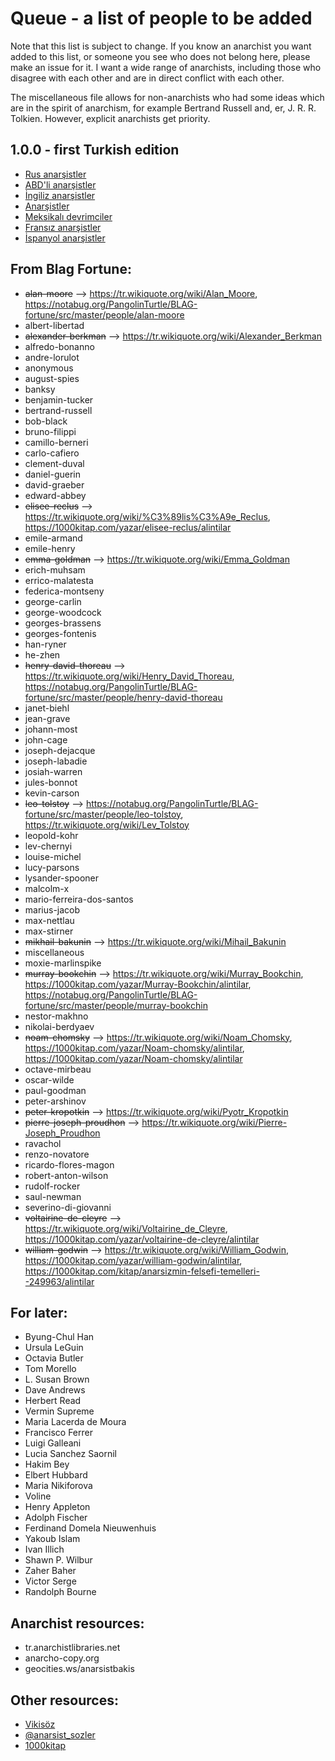 Queue - a list of people to be added
====================================
Note that this list is subject to change. If you know an anarchist you want added to this list, or someone you see who does not belong here, please make an issue for it. I want a wide range of anarchists, including those who disagree with each other and are in direct conflict with each other.

The miscellaneous file allows for non-anarchists who had some ideas which are in the spirit of anarchism, for example Bertrand Russell and, er, J. R. R. Tolkien. However, explicit anarchists get priority.

1.0.0 - first Turkish edition
-----
- [Rus anarşistler](https://tr.wikiquote.org/wiki/Kategori:Rus_anar%C5%9Fistler)
- [ABD'li anarşistler](https://tr.wikiquote.org/wiki/Kategori:ABD%27li_anar%C5%9Fistler)
- [İngiliz anarşistler](https://tr.wikiquote.org/wiki/Kategori:%C4%B0ngiliz_anar%C5%9Fistler)
- [Anarşistler](https://tr.wikiquote.org/wiki/Kategori:Anar%C5%9Fistler)
- [Meksikalı devrimciler](https://tr.wikiquote.org/wiki/Kategori:Meksikal%C4%B1_devrimciler)
- [Fransız anarşistler](https://tr.wikiquote.org/wiki/Kategori:Frans%C4%B1z_anar%C5%9Fistler)
- [İspanyol anarşistler](https://tr.wikiquote.org/wiki/Kategori:%C4%B0spanyol_anar%C5%9Fistler)

From Blag Fortune:
------------------
- ~~alan-moore~~ --> https://tr.wikiquote.org/wiki/Alan_Moore, https://notabug.org/PangolinTurtle/BLAG-fortune/src/master/people/alan-moore
- albert-libertad
- ~~alexander-berkman~~ --> https://tr.wikiquote.org/wiki/Alexander_Berkman
- alfredo-bonanno
- andre-lorulot
- anonymous
- august-spies
- banksy
- benjamin-tucker
- bertrand-russell
- bob-black
- bruno-filippi
- camillo-berneri
- carlo-cafiero
- clement-duval
- daniel-guerin
- david-graeber
- edward-abbey
- ~~elisee-reclus~~ --> https://tr.wikiquote.org/wiki/%C3%89lis%C3%A9e_Reclus, https://1000kitap.com/yazar/elisee-reclus/alintilar
- emile-armand
- emile-henry
- ~~emma-goldman~~ --> https://tr.wikiquote.org/wiki/Emma_Goldman
- erich-muhsam
- errico-malatesta
- federica-montseny
- george-carlin
- george-woodcock
- georges-brassens
- georges-fontenis
- han-ryner
- he-zhen
- ~~henry-david-thoreau~~ --> https://tr.wikiquote.org/wiki/Henry_David_Thoreau, https://notabug.org/PangolinTurtle/BLAG-fortune/src/master/people/henry-david-thoreau
- janet-biehl
- jean-grave
- johann-most
- john-cage
- joseph-dejacque
- joseph-labadie
- josiah-warren
- jules-bonnot
- kevin-carson
- ~~leo-tolstoy~~ --> https://notabug.org/PangolinTurtle/BLAG-fortune/src/master/people/leo-tolstoy, https://tr.wikiquote.org/wiki/Lev_Tolstoy
- leopold-kohr
- lev-chernyi
- louise-michel
- lucy-parsons
- lysander-spooner
- malcolm-x
- mario-ferreira-dos-santos
- marius-jacob
- max-nettlau
- max-stirner
- ~~mikhail-bakunin~~ --> https://tr.wikiquote.org/wiki/Mihail_Bakunin
- miscellaneous
- moxie-marlinspike
- ~~murray-bookchin~~ --> https://tr.wikiquote.org/wiki/Murray_Bookchin, https://1000kitap.com/yazar/Murray-Bookchin/alintilar, https://notabug.org/PangolinTurtle/BLAG-fortune/src/master/people/murray-bookchin
- nestor-makhno
- nikolai-berdyaev
- ~~noam-chomsky~~ --> https://tr.wikiquote.org/wiki/Noam_Chomsky, https://1000kitap.com/yazar/Noam-chomsky/alintilar, https://1000kitap.com/yazar/Noam-chomsky/alintilar
- octave-mirbeau
- oscar-wilde
- paul-goodman
- peter-arshinov
- ~~peter-kropotkin~~ --> https://tr.wikiquote.org/wiki/Pyotr_Kropotkin
- ~~pierre-joseph-proudhon~~ --> https://tr.wikiquote.org/wiki/Pierre-Joseph_Proudhon
- ravachol
- renzo-novatore
- ricardo-flores-magon
- robert-anton-wilson
- rudolf-rocker
- saul-newman
- severino-di-giovanni
- ~~voltairine-de-cleyre~~ --> https://tr.wikiquote.org/wiki/Voltairine_de_Cleyre, https://1000kitap.com/yazar/voltairine-de-cleyre/alintilar
- ~~william-godwin~~ --> https://tr.wikiquote.org/wiki/William_Godwin, https://1000kitap.com/yazar/william-godwin/alintilar, https://1000kitap.com/kitap/anarsizmin-felsefi-temelleri--249963/alintilar

For later:
----------
- Byung-Chul Han
- Ursula LeGuin
- Octavia Butler
- Tom Morello
- L. Susan Brown
- Dave Andrews
- Herbert Read
- Vermin Supreme
- Maria Lacerda de Moura
- Francisco Ferrer
- Luigi Galleani
- Lucia Sanchez Saornil
- Hakim Bey
- Elbert Hubbard
- Maria Nikiforova
- Voline
- Henry Appleton
- Adolph Fischer
- Ferdinand Domela Nieuwenhuis
- Yakoub Islam
- Ivan Illich
- Shawn P. Wilbur
- Zaher Baher
- Victor Serge
- Randolph Bourne

Anarchist resources:
--------------------
- tr.anarchistlibraries.net
- anarcho-copy.org
- geocities.ws/anarsistbakis

Other resources:
----------------
- [Vikisöz](https://tr.wikiquote.org)
- [@anarsist_sozler](https://twitter.com/anarsist_sozler)
- [1000kitap](https://1000kitap.com)
